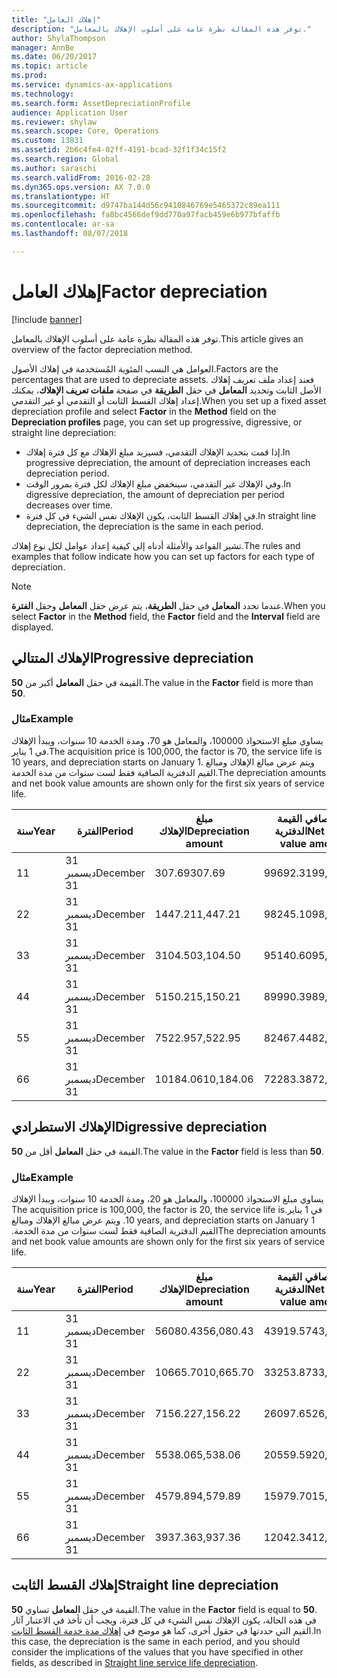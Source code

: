 ```yaml
---
title: "إهلاك العامل"
description: "توفر هذه المقالة نظرة عامة على أسلوب الإهلاك بالمعامل."
author: ShylaThompson
manager: AnnBe
ms.date: 06/20/2017
ms.topic: article
ms.prod: 
ms.service: dynamics-ax-applications
ms.technology: 
ms.search.form: AssetDepreciationProfile
audience: Application User
ms.reviewer: shylaw
ms.search.scope: Core, Operations
ms.custom: 13831
ms.assetid: 2b6c4fe4-02ff-4191-bcad-32f1f34c15f2
ms.search.region: Global
ms.author: saraschi
ms.search.validFrom: 2016-02-28
ms.dyn365.ops.version: AX 7.0.0
ms.translationtype: HT
ms.sourcegitcommit: d9747ba144d56c9410846769e5465372c89ea111
ms.openlocfilehash: fa8bc4566def9dd770a97facb459e6b977bfaffb
ms.contentlocale: ar-sa
ms.lasthandoff: 08/07/2018

---
```


# <a name="factor-depreciation"></a><span data-ttu-id="4762d-103">إهلاك العامل</span><span class="sxs-lookup"><span data-stu-id="4762d-103">Factor depreciation</span></span>

[!include [banner](../includes/banner.md)]

<span data-ttu-id="4762d-104">توفر هذه المقالة نظرة عامة على أسلوب الإهلاك بالمعامل.</span><span class="sxs-lookup"><span data-stu-id="4762d-104">This article gives an overview of the factor depreciation method.</span></span>

<span data-ttu-id="4762d-105">العوامل هي النسب المئوية المُستخدمة في إهلاك الأصول.</span><span class="sxs-lookup"><span data-stu-id="4762d-105">Factors are the percentages that are used to depreciate assets.</span></span> <span data-ttu-id="4762d-106">فعند إعداد ملف تعريف إهلاك الأصل الثابت وتحديد **المعامل** في حقل **الطريقة** في صفحة **ملفات تعريف الإهلاك**، يمكنك إعداد إهلاك القسط الثابت أو التقدمي أو غير التقدمي.</span><span class="sxs-lookup"><span data-stu-id="4762d-106">When you set up a fixed asset depreciation profile and select **Factor** in the **Method** field on the **Depreciation profiles** page, you can set up progressive, digressive, or straight line depreciation:</span></span>

-   <span data-ttu-id="4762d-107">إذا قمت بتحديد الإهلاك التقدمي، فسيزيد مبلغ الإهلاك مع كل فترة إهلاك.</span><span class="sxs-lookup"><span data-stu-id="4762d-107">In progressive depreciation, the amount of depreciation increases each depreciation period.</span></span>
-   <span data-ttu-id="4762d-108">وفي الإهلاك غير التقدمي، سينخفض مبلغ الإهلاك لكل فترة بمرور الوقت.</span><span class="sxs-lookup"><span data-stu-id="4762d-108">In digressive depreciation, the amount of depreciation per period decreases over time.</span></span>
-   <span data-ttu-id="4762d-109">في إهلاك القسط الثابت، يكون الإهلاك نفس الشيء في كل فترة.</span><span class="sxs-lookup"><span data-stu-id="4762d-109">In straight line depreciation, the depreciation is the same in each period.</span></span>

<span data-ttu-id="4762d-110">تشير القواعد والأمثلة أدناه إلى كيفية إعداد عوامل لكل نوع إهلاك.</span><span class="sxs-lookup"><span data-stu-id="4762d-110">The rules and examples that follow indicate how you can set up factors for each type of depreciation.</span></span> 

> [!NOTE] 
> <span data-ttu-id="4762d-111">عندما تحدد **المعامل** في حقل **الطريقة**، يتم عرض حقل **المعامل** وحقل **الفترة**.</span><span class="sxs-lookup"><span data-stu-id="4762d-111">When you select **Factor** in the **Method** field, the **Factor** field and the **Interval** field are displayed.</span></span>

## <a name="progressive-depreciation"></a><span data-ttu-id="4762d-112">الإهلاك المتتالي</span><span class="sxs-lookup"><span data-stu-id="4762d-112">Progressive depreciation</span></span>
<span data-ttu-id="4762d-113">القيمة في حقل **المعامل** أكبر من **50**.</span><span class="sxs-lookup"><span data-stu-id="4762d-113">The value in the **Factor** field is more than **50**.</span></span>

### <a name="example"></a><span data-ttu-id="4762d-114">مثال</span><span class="sxs-lookup"><span data-stu-id="4762d-114">Example</span></span>

<span data-ttu-id="4762d-115">يساوي مبلغ الاستحواذ 100000، والمعامل هو 70، ومدة الخدمة 10 سنوات، ويبدأ الإهلاك في 1 يناير.</span><span class="sxs-lookup"><span data-stu-id="4762d-115">The acquisition price is 100,000, the factor is 70, the service life is 10 years, and depreciation starts on January 1.</span></span> <span data-ttu-id="4762d-116">ويتم عرض مبالغ الإهلاك ومبالغ القيم الدفترية الصافية فقط لست سنوات من مدة الخدمة.‬</span><span class="sxs-lookup"><span data-stu-id="4762d-116">The depreciation amounts and net book value amounts are shown only for the first six years of service life.</span></span>

| <span data-ttu-id="4762d-117">سنة</span><span class="sxs-lookup"><span data-stu-id="4762d-117">Year</span></span> | <span data-ttu-id="4762d-118">الفترة</span><span class="sxs-lookup"><span data-stu-id="4762d-118">Period</span></span>      | <span data-ttu-id="4762d-119">مبلغ الإهلاك</span><span class="sxs-lookup"><span data-stu-id="4762d-119">Depreciation amount</span></span> | <span data-ttu-id="4762d-120">مبلغ صافي القيمة الدفترية</span><span class="sxs-lookup"><span data-stu-id="4762d-120">Net book value amount</span></span> |
|------|-------------|---------------------|-----------------------|
| <span data-ttu-id="4762d-121">1</span><span class="sxs-lookup"><span data-stu-id="4762d-121">1</span></span>    | <span data-ttu-id="4762d-122">31 ديسمبر</span><span class="sxs-lookup"><span data-stu-id="4762d-122">December 31</span></span> | <span data-ttu-id="4762d-123">307.69</span><span class="sxs-lookup"><span data-stu-id="4762d-123">307.69</span></span>              | <span data-ttu-id="4762d-124">99692.31</span><span class="sxs-lookup"><span data-stu-id="4762d-124">99,692.31</span></span>             |
| <span data-ttu-id="4762d-125">2</span><span class="sxs-lookup"><span data-stu-id="4762d-125">2</span></span>    | <span data-ttu-id="4762d-126">31 ديسمبر</span><span class="sxs-lookup"><span data-stu-id="4762d-126">December 31</span></span> | <span data-ttu-id="4762d-127">1447.21</span><span class="sxs-lookup"><span data-stu-id="4762d-127">1,447.21</span></span>            | <span data-ttu-id="4762d-128">98245.10</span><span class="sxs-lookup"><span data-stu-id="4762d-128">98,245.10</span></span>             |
| <span data-ttu-id="4762d-129">3</span><span class="sxs-lookup"><span data-stu-id="4762d-129">3</span></span>    | <span data-ttu-id="4762d-130">31 ديسمبر</span><span class="sxs-lookup"><span data-stu-id="4762d-130">December 31</span></span> | <span data-ttu-id="4762d-131">3104.50</span><span class="sxs-lookup"><span data-stu-id="4762d-131">3,104.50</span></span>            | <span data-ttu-id="4762d-132">95140.60</span><span class="sxs-lookup"><span data-stu-id="4762d-132">95,140.60</span></span>             |
| <span data-ttu-id="4762d-133">4</span><span class="sxs-lookup"><span data-stu-id="4762d-133">4</span></span>    | <span data-ttu-id="4762d-134">31 ديسمبر</span><span class="sxs-lookup"><span data-stu-id="4762d-134">December 31</span></span> | <span data-ttu-id="4762d-135">5150.21</span><span class="sxs-lookup"><span data-stu-id="4762d-135">5,150.21</span></span>            | <span data-ttu-id="4762d-136">89990.39</span><span class="sxs-lookup"><span data-stu-id="4762d-136">89,990.39</span></span>             |
| <span data-ttu-id="4762d-137">5</span><span class="sxs-lookup"><span data-stu-id="4762d-137">5</span></span>    | <span data-ttu-id="4762d-138">31 ديسمبر</span><span class="sxs-lookup"><span data-stu-id="4762d-138">December 31</span></span> | <span data-ttu-id="4762d-139">7522.95</span><span class="sxs-lookup"><span data-stu-id="4762d-139">7,522.95</span></span>            | <span data-ttu-id="4762d-140">82467.44</span><span class="sxs-lookup"><span data-stu-id="4762d-140">82,467.44</span></span>             |
| <span data-ttu-id="4762d-141">6</span><span class="sxs-lookup"><span data-stu-id="4762d-141">6</span></span>    | <span data-ttu-id="4762d-142">31 ديسمبر</span><span class="sxs-lookup"><span data-stu-id="4762d-142">December 31</span></span> | <span data-ttu-id="4762d-143">10184.06</span><span class="sxs-lookup"><span data-stu-id="4762d-143">10,184.06</span></span>           | <span data-ttu-id="4762d-144">72283.38</span><span class="sxs-lookup"><span data-stu-id="4762d-144">72,283.38</span></span>             |

## <a name="digressive-depreciation"></a><span data-ttu-id="4762d-145">الإهلاك الاستطرادي</span><span class="sxs-lookup"><span data-stu-id="4762d-145">Digressive depreciation</span></span>
<span data-ttu-id="4762d-146">القيمة في حقل **المعامل** أقل من **50**.</span><span class="sxs-lookup"><span data-stu-id="4762d-146">The value in the **Factor** field is less than **50**.</span></span>

### <a name="example"></a><span data-ttu-id="4762d-147">مثال</span><span class="sxs-lookup"><span data-stu-id="4762d-147">Example</span></span>

<span data-ttu-id="4762d-148">‏‫يساوي مبلغ الاستحواذ 100000، والمعامل هو 20، ومدة الخدمة 10 سنوات، ويبدأ الإهلاك في 1 يناير.</span><span class="sxs-lookup"><span data-stu-id="4762d-148">The acquisition price is 100,000, the factor is 20, the service life is 10 years, and depreciation starts on January 1.</span></span> <span data-ttu-id="4762d-149">ويتم عرض مبالغ الإهلاك ومبالغ القيم الدفترية الصافية فقط لست سنوات من مدة الخدمة.‬</span><span class="sxs-lookup"><span data-stu-id="4762d-149">The depreciation amounts and net book value amounts are shown only for the first six years of service life.</span></span>

| <span data-ttu-id="4762d-150">سنة</span><span class="sxs-lookup"><span data-stu-id="4762d-150">Year</span></span> | <span data-ttu-id="4762d-151">الفترة</span><span class="sxs-lookup"><span data-stu-id="4762d-151">Period</span></span>      | <span data-ttu-id="4762d-152">مبلغ الإهلاك</span><span class="sxs-lookup"><span data-stu-id="4762d-152">Depreciation amount</span></span> | <span data-ttu-id="4762d-153">مبلغ صافي القيمة الدفترية</span><span class="sxs-lookup"><span data-stu-id="4762d-153">Net book value amount</span></span> |
|------|-------------|---------------------|-----------------------|
| <span data-ttu-id="4762d-154">1</span><span class="sxs-lookup"><span data-stu-id="4762d-154">1</span></span>    | <span data-ttu-id="4762d-155">31 ديسمبر</span><span class="sxs-lookup"><span data-stu-id="4762d-155">December 31</span></span> | <span data-ttu-id="4762d-156">56080.43</span><span class="sxs-lookup"><span data-stu-id="4762d-156">56,080.43</span></span>           | <span data-ttu-id="4762d-157">43919.57</span><span class="sxs-lookup"><span data-stu-id="4762d-157">43,919.57</span></span>             |
| <span data-ttu-id="4762d-158">2</span><span class="sxs-lookup"><span data-stu-id="4762d-158">2</span></span>    | <span data-ttu-id="4762d-159">31 ديسمبر</span><span class="sxs-lookup"><span data-stu-id="4762d-159">December 31</span></span> | <span data-ttu-id="4762d-160">10665.70</span><span class="sxs-lookup"><span data-stu-id="4762d-160">10,665.70</span></span>           | <span data-ttu-id="4762d-161">33253.87</span><span class="sxs-lookup"><span data-stu-id="4762d-161">33,253.87</span></span>             |
| <span data-ttu-id="4762d-162">3</span><span class="sxs-lookup"><span data-stu-id="4762d-162">3</span></span>    | <span data-ttu-id="4762d-163">31 ديسمبر</span><span class="sxs-lookup"><span data-stu-id="4762d-163">December 31</span></span> | <span data-ttu-id="4762d-164">7156.22</span><span class="sxs-lookup"><span data-stu-id="4762d-164">7,156.22</span></span>            | <span data-ttu-id="4762d-165">26097.65</span><span class="sxs-lookup"><span data-stu-id="4762d-165">26,097.65</span></span>             |
| <span data-ttu-id="4762d-166">4</span><span class="sxs-lookup"><span data-stu-id="4762d-166">4</span></span>    | <span data-ttu-id="4762d-167">31 ديسمبر</span><span class="sxs-lookup"><span data-stu-id="4762d-167">December 31</span></span> | <span data-ttu-id="4762d-168">5538.06</span><span class="sxs-lookup"><span data-stu-id="4762d-168">5,538.06</span></span>            | <span data-ttu-id="4762d-169">20559.59</span><span class="sxs-lookup"><span data-stu-id="4762d-169">20,559.59</span></span>             |
| <span data-ttu-id="4762d-170">5</span><span class="sxs-lookup"><span data-stu-id="4762d-170">5</span></span>    | <span data-ttu-id="4762d-171">31 ديسمبر</span><span class="sxs-lookup"><span data-stu-id="4762d-171">December 31</span></span> | <span data-ttu-id="4762d-172">4579.89</span><span class="sxs-lookup"><span data-stu-id="4762d-172">4,579.89</span></span>            | <span data-ttu-id="4762d-173">15979.70</span><span class="sxs-lookup"><span data-stu-id="4762d-173">15,979.70</span></span>             |
| <span data-ttu-id="4762d-174">6</span><span class="sxs-lookup"><span data-stu-id="4762d-174">6</span></span>    | <span data-ttu-id="4762d-175">31 ديسمبر</span><span class="sxs-lookup"><span data-stu-id="4762d-175">December 31</span></span> | <span data-ttu-id="4762d-176">3937.36</span><span class="sxs-lookup"><span data-stu-id="4762d-176">3,937.36</span></span>            | <span data-ttu-id="4762d-177">12042.34</span><span class="sxs-lookup"><span data-stu-id="4762d-177">12,042.34</span></span>             |

## <a name="straight-line-depreciation"></a><span data-ttu-id="4762d-178">إهلاك القسط الثابت</span><span class="sxs-lookup"><span data-stu-id="4762d-178">Straight line depreciation</span></span>
<span data-ttu-id="4762d-179">القيمة في حقل **المعامل** تساوي **50**.</span><span class="sxs-lookup"><span data-stu-id="4762d-179">The value in the **Factor** field is equal to **50**.</span></span> <span data-ttu-id="4762d-180">في هذه الحالة، يكون الإهلاك نفس الشيء في كل فترة، ويجب أن تأخذ في الاعتبار آثار القيم التي حددتها في حقول أخرى، كما هو موضح في [إهلاك مدة خدمة القسط الثابت‬](straight-line-service-life-depreciation.md).</span><span class="sxs-lookup"><span data-stu-id="4762d-180">In this case, the depreciation is the same in each period, and you should consider the implications of the values that you have specified in other fields, as described in [Straight line service life depreciation](straight-line-service-life-depreciation.md).</span></span>




